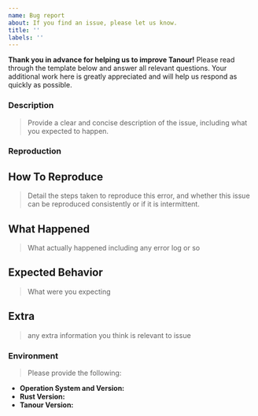 ```yaml
---
name: Bug report
about: If you find an issue, please let us know.
title: ''
labels: ''
---
```


**Thank you in advance for helping us to improve Tanour!**
Please read through the template below and answer all relevant questions.
Your additional work here is greatly appreciated and will help us respond as quickly as possible.

### Description

> Provide a clear and concise description of the issue, including what you expected to happen.

### Reproduction
## How To Reproduce
> Detail the steps taken to reproduce this error, and whether this issue can be reproduced consistently or if it is intermittent.

## What Happened
> What actually happened including any error log or so

## Expected Behavior
> What were you expecting

## Extra
> any extra information you think is relevant to issue
### Environment

> Please provide the following:

- **Operation System and Version:**
- **Rust Version:**
- **Tanour Version:**
